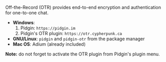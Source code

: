 Off-the-Record (OTR) provides end-to-end encryption and authentication for one-to-one chat.

- **Windows**:
    1. Pidgin: `https://pidgin.im`
    2. Pidgin's OTR plugin: `https://otr.cypherpunk.ca`
- **GNU/Linux**: `pidgin` and `pidgin-otr` from the package manager
- **Mac OS**: Adium (already included)

**Note:** do not forget to activate the OTR plugin from Pidgin's plugin menu.

